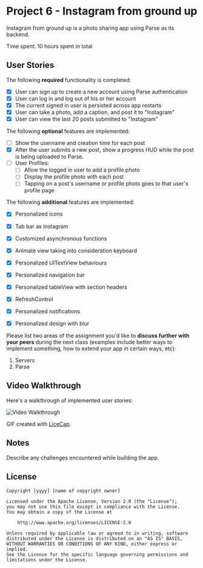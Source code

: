 # Project 6 - Instagram from ground up

Instagram from ground up is a photo sharing app using Parse as its backend.

Time spent: 10 hours spent in total

## User Stories

The following **required** functionality is completed:

- [x] User can sign up to create a new account using Parse authentication
- [x] User can log in and log out of his or her account
- [x] The current signed in user is persisted across app restarts
- [x] User can take a photo, add a caption, and post it to "Instagram"
- [x] User can view the last 20 posts submitted to "Instagram"

The following **optional** features are implemented:

- [ ] Show the username and creation time for each post
- [x] After the user submits a new post, show a progress HUD while the post is being uploaded to Parse.
- [ ] User Profiles:
   - [ ] Allow the logged in user to add a profile photo
   - [ ] Display the profile photo with each post
   - [ ] Tapping on a post's username or profile photo goes to that user's profile page

The following **additional** features are implemented:

- [x] Personalized icons
- [x] Tab bar as Instagram
- [x] Customized asynchronous functions
- [x] Animate view taking into consideration keyboard
- [x] Personalized UITextView behaviours
- [x] Personalized navigation bar
- [x] Personalized tableView with section headers
- [x] RefreshControl
- [x] Personalized notifications
- [x] Personalized design with blur


Please list two areas of the assignment you'd like to **discuss further with your peers** during the next class (examples include better ways to implement something, how to extend your app in certain ways, etc):

1. Servers
2. Parse

## Video Walkthrough 

Here's a walkthrough of implemented user stories:

<img src='http://i.imgur.com/4Ch5nvm.webm' title='Video Walkthrough' width='' alt='Video Walkthrough' />

GIF created with [LiceCap](http://www.cockos.com/licecap/).

## Notes

Describe any challenges encountered while building the app.

## License

    Copyright [yyyy] [name of copyright owner]

    Licensed under the Apache License, Version 2.0 (the "License");
    you may not use this file except in compliance with the License.
    You may obtain a copy of the License at

        http://www.apache.org/licenses/LICENSE-2.0

    Unless required by applicable law or agreed to in writing, software
    distributed under the License is distributed on an "AS IS" BASIS,
    WITHOUT WARRANTIES OR CONDITIONS OF ANY KIND, either express or implied.
    See the License for the specific language governing permissions and
    limitations under the License.
